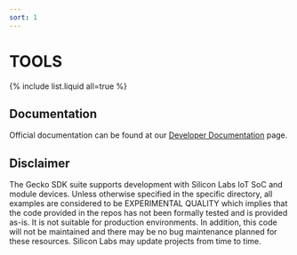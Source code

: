 ```yaml
---
sort: 1
---
```


# TOOLS

{% include list.liquid all=true %}

## Documentation ##

Official documentation can be found at our [Developer Documentation](https://docs.silabs.com/gecko-platform/latest/) page.

## Disclaimer ##

The Gecko SDK suite supports development with Silicon Labs IoT SoC and module devices. Unless otherwise specified in the specific directory, all examples are considered to be EXPERIMENTAL QUALITY which implies that the code provided in the repos has not been formally tested and is provided as-is. It is not suitable for production environments. In addition, this code will not be maintained and there may be no bug maintenance planned for these resources. Silicon Labs may update projects from time to time.
